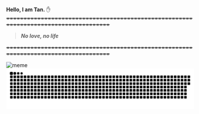 **Hello, I am Tan.** ✋
~~====================================================================================~~
>***No love, no life***

~~====================================================================================~~

![meme](https://i.imgur.com/lVlPvCB.gif)
![](https://raw.githubusercontent.com/thinkasany/thinkasany/output/github-snake.svg)
